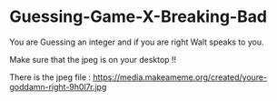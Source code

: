 # Guessing-Game-X-Breaking-Bad
You are Guessing an integer and if you are right Walt speaks to you.

Make sure that the jpeg is on your desktop !!

There is the jpeg file : https://media.makeameme.org/created/youre-goddamn-right-9h0l7r.jpg
